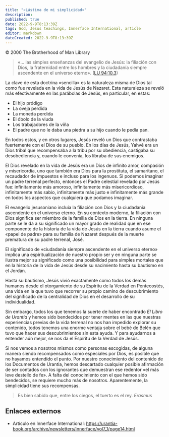 ```yaml
---
title: "«Lástima de mi simplicidad»"
description: 
published: true
date: 2022-9-9T8:13:39Z
tags: God, Jesus teachings, Innerface International, article
editor: markdown
dateCreated: 2022-9-9T8:13:39Z
---
```


<p class="v-card v-sheet theme--light grey lighten-3 px-2">© 2000 The Brotherhood of Man Library</p>

> «... las simples enseñanzas del evangelio de Jesús: la filiación con Dios, la fraternidad entre los hombres y la ciudadanía siempre ascendente en el universo eterno». ([LU 94:10.3](/es/The_Urantia_Book/94#p10_3))

La clave de esta doctrina «sencilla» es la naturaleza misma de Dios tal como fue revelada en la vida de Jesús de Nazaret. Esta naturaleza se reveló más efectivamente en las parábolas de Jesús, en particular, en estas:

- El hijo pródigo
- La oveja perdida
- La moneda perdida
- El óbolo de la viuda
- Los trabajadores de la viña
- El padre que no le daba una piedra a su hijo cuando le pedía pan.

En todos estos, y en otros lugares, Jesús reveló un Dios que contrastaba fuertemente con el Dios de su pueblo. En los días de Jesús, Yahvé era un Dios tribal que recompensaba a la tribu por su obediencia, castigaba su desobediencia y, cuando le convenía, los libraba de sus enemigos.

El Dios revelado en la vida de Jesús era un Dios de infinito amor, compasión y misericordia, uno que también era Dios para la prostituta, el samaritano, el recaudador de impuestos e incluso para los ingenuos. Si podemos imaginar un padre terrenal perfecto, entonces el Padre celestial revelado por Jesús fue: infinitamente más amoroso, infinitamente más misericordioso, infinitamente más sabio, infinitamente más justo e infinitamente más grande en todos los aspectos que cualquiera que podamos imaginar.

El evangelio jesusoniano incluía la filiación con Dios y la ciudadanía ascendente en el universo eterno. En su contexto moderno, la filiación con Dios significa ser miembro de la familia de Dios en la tierra. En ninguna parte se le da a su significado un mayor grado de realidad que en ese componente de la historia de la vida de Jesús en la tierra cuando asume el «papel de padre» para su familia de Nazaret después de la muerte prematura de su padre terrenal, José.

El significado de «ciudadanía siempre ascendente en el universo eterno» implica una espiritualización de nuestro propio ser y en ninguna parte se ilustra mejor su significado como una posibilidad para simples mortales que en la historia de la vida de Jesús desde su nacimiento hasta su bautismo en el Jordán.

Hasta su bautismo, Jesús vivió exactamente como todos los demás humanos desde el otorgamiento de su Espíritu de la Verdad en Pentecostés, una vida en la que tuvo que recorrer su propio camino de descubrimiento del significado de la centralidad de Dios en el desarrollo de su individualidad.

Sin embargo, todos los que tenemos la suerte de haber encontrado _El Libro de Urantia_ y hemos sido bendecidos por tener mentes en las que nuestras experiencias previas de la vida terrenal no nos han impedido explorar su contenido, todos tenemos una enorme ventaja sobre el bebé de Belén que tuvo que hacer sus descubrimientos sin esta ayuda. Y para ayudarnos a entender aún mejor, se nos da el Espíritu de la Verdad de Jesús.

Si nos vemos a nosotros mismos como personas escogidas, de alguna manera siendo recompensados ​​como especiales por Dios, es posible que no hayamos entendido el punto. Por nuestro conocimiento del contenido de los Documentos de Urantia, hemos descartado cualquier posible afirmación de ser contados con los ignorantes que demuestran ese redentor «el más leve destello de fe». A falta del conocimiento con el que hemos sido bendecidos, se requiere mucho más de nosotros. Aparentemente, la simplicidad tiene sus recompensas.

> Es bien sabido que, entre los ciegos, el tuerto es el rey.
> _Erasmus_

## Enlaces externos

- Artículo en Innerface International: https://urantia-book.org/archive/newsletters/innerface/vol7_1/page14.html


